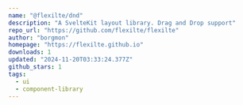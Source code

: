 ```yaml
---
name: "@flexilte/dnd"
description: "A SvelteKit layout library. Drag and Drop support"
repo_url: "https://github.com/flexilte/flexilte"
author: "borgmon"
homepage: "https://flexilte.github.io"
downloads: 1
updated: "2024-11-20T03:33:24.377Z"
github_stars: 1
tags: 
  - ui
  - component-library
---
```

